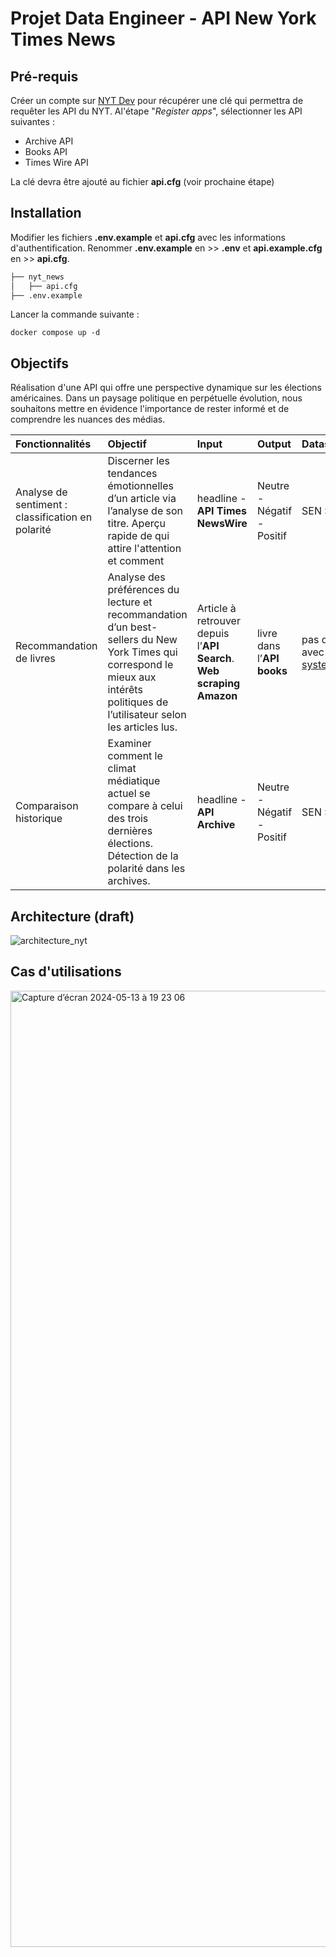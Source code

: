 # Projet Data Engineer - API New York Times News
## Pré-requis
Créer un compte sur [NYT Dev](https://developer.nytimes.com/get-started) pour récupérer une clé qui permettra de requêter les API du NYT. Al'étape "*Register apps*",  sélectionner les API suivantes :
* Archive API
* Books API
* Times Wire API
  
La clé devra être ajouté au fichier **api.cfg** (voir prochaine étape)

## Installation
Modifier les fichiers  **.env.example** et **api.cfg** avec les informations d'authentification. Renommer **.env.example** en >> **.env** et **api.example.cfg** en >> **api.cfg**.
```bash
├── nyt_news
│   ├── api.cfg
├── .env.example

```
Lancer la commande suivante :
```console
docker compose up -d
```
## Objectifs
Réalisation d'une API qui offre une perspective dynamique sur les élections américaines.
Dans un paysage politique en perpétuelle évolution, nous souhaitons mettre en évidence l'importance de rester informé et de comprendre les nuances des médias.


| Fonctionnalités | Objectif |  Input | Output | Dataset|
| :-------------- |:---------|:-------|:-------|:-------|
|Analyse de sentiment : classification en polarité | Discerner les tendances émotionnelles dʼun article via lʼanalyse de son titre. Aperçu rapide de qui attire l'attention et comment | headline - **API Times NewsWire** | Neutre - Négatif - Positif | SEN : Sentiment analysis of Entities in News headlines :https://zenodo.org/records/5211931 |
|Recommandation de livres | Analyse des préférences du lecture et recommandation dʼun best-sellers du New York Times qui correspond le mieux aux intérêts politiques de lʼutilisateur selon les articles lus. |  Article à retrouver depuis lʼ**API Search**. **Web scraping Amazon** | livre dans lʼ**API books** | pas de données de validation: aucune données article - livre n'existe et il n'y a pas la possibilité de valider le model à postériori avec l'expérience utilisateur. https://www.evidentlyai.com/ranking-metrics/evaluating-recommender-systems#:~:text=You%20can%20use%20predictive%20metrics,novelty%2C%20or%20diversity%20of%20recommendations.
| Comparaison historique | Examiner comment le climat médiatique actuel se compare à celui des trois dernières élections. Détection de la polarité dans les archives. | headline - **API Archive** | Neutre - Négatif - Positif |  SEN : Sentiment analysis of Entities in News headlines :https://zenodo.org/records/5211931 |

## Architecture (draft)
![architecture_nyt](https://github.com/Linenlp/nyt_news/assets/40054464/2c75def2-3ea3-453c-baa5-8a5ea578b510)


## Cas d'utilisations 
<img width="1530" alt="Capture d’écran 2024-05-13 à 19 23 06" src="https://github.com/Linenlp/nyt_news/assets/168664836/875c1ff9-5b40-4fe5-ab7c-646e890b8de4">

